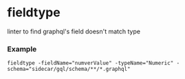 # fieldtype
linter to find graphql's field doesn't match type

### Example
```
fieldtype -fieldName="numverValue" -typeName="Numeric" -schema="sidecar/gql/schema/**/*.graphql"
```
